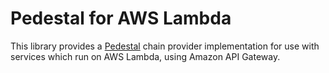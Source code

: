 Pedestal for AWS Lambda
=======================

This library provides a [Pedestal](http://pedestal.io) chain provider
implementation for use with services which run on AWS Lambda, using
Amazon API Gateway.
